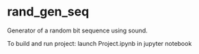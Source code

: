 # rand_gen_seq

Generator of a random bit sequence using sound.

To build and run project:
  launch Project.ipynb in jupyter notebook
